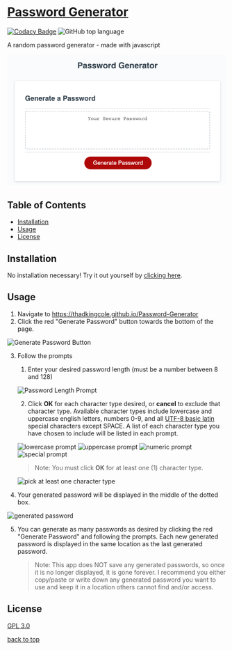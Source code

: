 # [Password Generator](https://thadkingcole.github.io/Password-Generator)
[![Codacy Badge](https://app.codacy.com/project/badge/Grade/744b35c392334abe98a8f66e7d649f3c)](https://www.codacy.com/manual/thadkingcole/Password-Generator?utm_source=github.com&amp;utm_medium=referral&amp;utm_content=thadkingcole/Password-Generator&amp;utm_campaign=Badge_Grade) ![GitHub top language](https://img.shields.io/github/languages/top/thadkingcole/Password-Generator)

A random password generator - made with javascript

[![screenshot](./Assets/Screenshots/01_mainPage.png)](https://thadkingcole.github.io/Password-Generator/)

## Table of Contents

* [Installation](#Installation)
* [Usage](#Usage)
* [License](#License)

## Installation

No installation necessary! Try it out yourself by [clicking here](https://thadkingcole.github.io/Password-Generator/).

## Usage

1. Navigate to <https://thadkingcole.github.io/Password-Generator>
2. Click the red "Generate Password" button towards the bottom of the page.

![Generate Password Button](./Assets/Screenshots/02_generatePasswordBtn.png)

3. Follow the prompts
    1. Enter your desired password length (must be a number between 8 and 128)

    ![Password Length Prompt](./Assets/Screenshots/03_passwordLengthPrompt.png)

    2. Click **OK** for each character type desired, or **cancel** to exclude that character type. Available character types include lowercase and uppercase english letters, numbers 0-9, and all [UTF-8 basic latin](https://www.w3schools.com/charsets/ref_utf_basic_latin.asp) special characters except SPACE. A list of each character type you have chosen to include will be listed in each prompt.

    ![lowercase prompt](./Assets/Screenshots/04_lowercase.png)
    ![uppercase prompt](./Assets/Screenshots/05_uppercase.png)
    ![numeric prompt](./Assets/Screenshots/06_numeric.png)
    ![special prompt](./Assets/Screenshots/07_special.png)

    >Note: You must click **OK** for at least one (1) character type.

    ![pick at least one character type](./Assets/Screenshots/08_pick1.png)

4. Your generated password will be displayed in the middle of the dotted box.

![generated password](./Assets/Screenshots/09_passwordDisplay.png)

5. You can generate as many passwords as desired by clicking the red "Generate Password" and following the prompts. Each new generated password is displayed in the same location as the last generated password.

    >Note: This app does NOT save any generated passwords, so once it is no longer displayed, it is gone forever. I recommend you either copy/paste or write down any generated password you want to use and keep it in a location others cannot find and/or access.

## License

[GPL 3.0](LICENSE)

[back to top](#Password-Generator)
